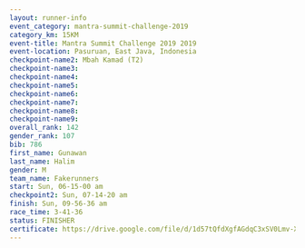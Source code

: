 ```yaml
---
layout: runner-info 
event_category: mantra-summit-challenge-2019 
category_km: 15KM 
event-title: Mantra Summit Challenge 2019 2019 
event-location: Pasuruan, East Java, Indonesia 
checkpoint-name2: Mbah Kamad (T2) 
checkpoint-name3: 
checkpoint-name4: 
checkpoint-name5: 
checkpoint-name6: 
checkpoint-name7: 
checkpoint-name8: 
checkpoint-name9: 
overall_rank: 142
gender_rank: 107
bib: 786
first_name: Gunawan
last_name: Halim
gender: M
team_name: Fakerunners
start: Sun, 06-15-00 am
checkpoint2: Sun, 07-14-20 am
finish: Sun, 09-56-36 am
race_time: 3-41-36
status: FINISHER
certificate: https://drive.google.com/file/d/1d57tQfdXgfAGdqC3xSV0Lmv-XVlqJSCA/view?usp=sharing
---
```

